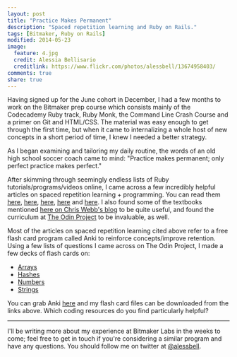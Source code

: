 ```yaml
---
layout: post
title: "Practice Makes Permanent"
description: "Spaced repetition learning and Ruby on Rails."
tags: [Bitmaker, Ruby on Rails]
modified: 2014-05-23
image:
  feature: 4.jpg
  credit: Alessia Bellisario
  creditlink: https://www.flickr.com/photos/alessbell/13674958403/
comments: true
share: true
---
```


Having signed up for the June cohort in December, I had a few months to work on the Bitmaker prep course which consists mainly of the Codecademy Ruby track, Ruby Monk, the Command Line Crash Course and a primer on Git and HTML/CSS. The material was easy enough to get through the first time, but when it came to internalizing a whole host of new concepts in a short period of time, I knew I needed a better strategy.

As I began examining and tailoring my daily routine, the words of an old high school soccer coach came to mind: "Practice makes permanent; only perfect practice makes perfect."

After skimming through seemingly endless lists of Ruby tutorials/programs/videos online, I came across a few incredibly helpful articles on spaced repetition learning + programming. You can read them [here](https://medium.com/medium-redef/5481606b087a), [here](http://sivers.org/srs), [here](http://www.supermemo.com/articles/20rules.htm), [here](http://www.jackkinsella.ie/2011/12/05/janki-method.html) and [here](http://www.supermemo.com/articles/20rules.htm). I also found some of the textbooks mentioned [here on Chris Webb's blog](http://blog.mediumequalsmessage.com/6-best-learning-ruby-books) to be quite useful, and found the curriculum at [The Odin Project](http://www.theodinproject.com/) to be invaluable, as well.

Most of the articles on spaced repetition learning cited above refer to a free flash card program called Anki to reinforce concepts/improve retention. Using a few lists of questions I came across on The Odin Project, I made a few decks of flash cards on:

- [Arrays](https://github.com/alessbell/alessbell.github.io/blob/master/flash%20cards/Arrays.apkg?raw=true)
- [Hashes](https://github.com/alessbell/alessbell.github.io/blob/master/flash%20cards/Hashes.apkg?raw=true)
- [Numbers](https://github.com/alessbell/alessbell.github.io/blob/master/flash%20cards/Numbers.apkg?raw=true)
- [Strings](https://github.com/alessbell/alessbell.github.io/blob/master/flash%20cards/Strings.apkg?raw=true)

You can grab Anki [here](http://ankisrs.net/) and my flash card files can be downloaded from the links above. Which coding resources do you find particularly helpful?


***
I'll be writing more about my experience at Bitmaker Labs in the weeks to come; feel free to get in touch if you're considering a similar program and have any questions. You should follow me on twitter at [@alessbell](http://www.twitter.com/alessbell).